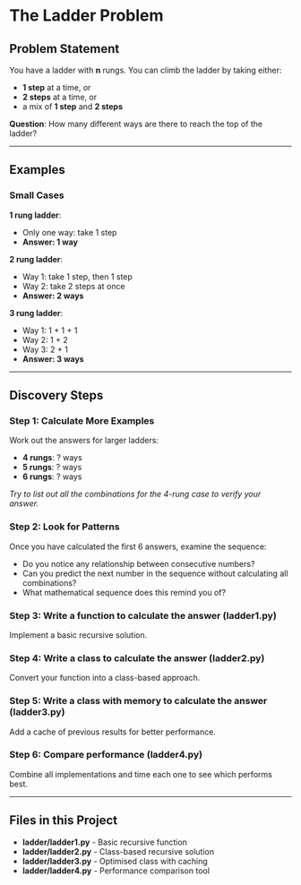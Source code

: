 # The Ladder Problem

## Problem Statement
You have a ladder with **n** rungs. You can climb the ladder by taking either:
- **1 step** at a time, or
- **2 steps** at a time, or
- a mix of **1 step** and **2 steps**

**Question**: How many different ways are there to reach the top of the ladder?

---

## Examples

### Small Cases
**1 rung ladder**:
- Only one way: take 1 step
- **Answer: 1 way**

**2 rung ladder**:
- Way 1: take 1 step, then 1 step
- Way 2: take 2 steps at once
- **Answer: 2 ways**

**3 rung ladder**:
- Way 1: 1 + 1 + 1
- Way 2: 1 + 2
- Way 3: 2 + 1
- **Answer: 3 ways**

---

## Discovery Steps

### Step 1: Calculate More Examples
Work out the answers for larger ladders:
- **4 rungs**: ? ways
- **5 rungs**: ? ways  
- **6 rungs**: ? ways

*Try to list out all the combinations for the 4-rung case to verify your answer.*

### Step 2: Look for Patterns
Once you have calculated the first 6 answers, examine the sequence:
- Do you notice any relationship between consecutive numbers?
- Can you predict the next number in the sequence without calculating all combinations?
- What mathematical sequence does this remind you of?

### Step 3: Write a function to calculate the answer (ladder1.py)
Implement a basic recursive solution.

### Step 4: Write a class to calculate the answer (ladder2.py)
Convert your function into a class-based approach.

### Step 5: Write a class with memory to calculate the answer (ladder3.py)
Add a cache of previous results for better performance.

### Step 6: Compare performance (ladder4.py)
Combine all implementations and time each one to see which performs best.

---

## Files in this Project
- **ladder/ladder1.py** - Basic recursive function
- **ladder/ladder2.py** - Class-based recursive solution
- **ladder/ladder3.py** - Optimised class with caching
- **ladder/ladder4.py** - Performance comparison tool